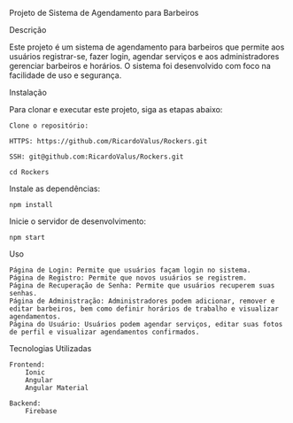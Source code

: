 Projeto de Sistema de Agendamento para Barbeiros

Descrição

Este projeto é um sistema de agendamento para barbeiros que permite aos usuários registrar-se, fazer login, agendar serviços e aos administradores gerenciar barbeiros e horários. O sistema foi desenvolvido com foco na facilidade de uso e segurança.

Instalação

Para clonar e executar este projeto, siga as etapas abaixo:

    Clone o repositório:

    HTTPS: https://github.com/RicardoValus/Rockers.git

    SSH: git@github.com:RicardoValus/Rockers.git

    cd Rockers

Instale as dependências:

    npm install

Inicie o servidor de desenvolvimento:

    npm start

Uso

    Página de Login: Permite que usuários façam login no sistema.
    Página de Registro: Permite que novos usuários se registrem.
    Página de Recuperação de Senha: Permite que usuários recuperem suas senhas.
    Página de Administração: Administradores podem adicionar, remover e editar barbeiros, bem como definir horários de trabalho e visualizar agendamentos.
    Página do Usuário: Usuários podem agendar serviços, editar suas fotos de perfil e visualizar agendamentos confirmados.

Tecnologias Utilizadas

    Frontend:
        Ionic
        Angular
        Angular Material

    Backend:
        Firebase
